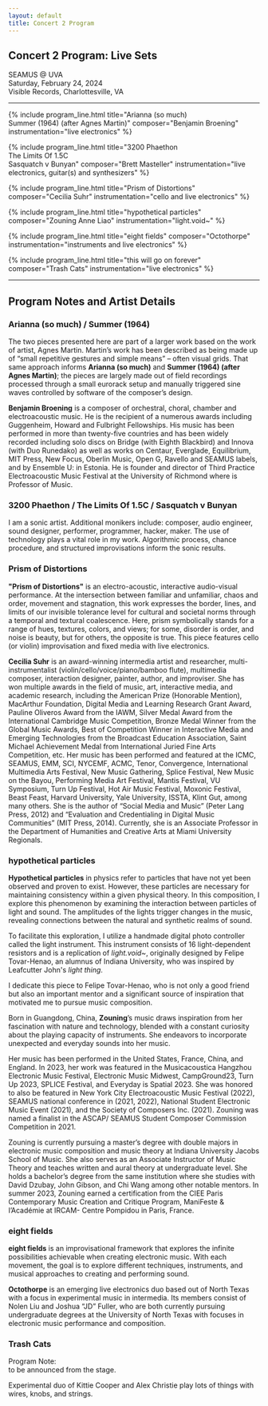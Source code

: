 ```yaml
---
layout: default
title: Concert 2 Program
---
```


## Concert 2 Program: Live Sets

SEAMUS @ UVA  
Saturday, February 24, 2024  
Visible Records, Charlottesville, VA

---

{% include program_line.html 
  title="Arianna (so much) <br /> Summer (1964) (after Agnes Martin)"
  composer="Benjamin Broening"
  instrumentation="live electronics"
%}

{% include program_line.html 
  title="3200 Phaethon <br /> The Limits Of 1.5C <br /> Sasquatch v Bunyan"
  composer="Brett Masteller"
  instrumentation="live electronics, guitar(s) and synthesizers"
%}

{% include program_line.html 
  title="Prism of Distortions"
  composer="Cecilia Suhr"
  instrumentation="cello and live electronics"
%}

{% include program_line.html 
  title="hypothetical particles"
  composer="Zouning Anne Liao"
  instrumentation="light.void~"
%}

{% include program_line.html 
  title="eight fields"
  composer="Octothorpe"
  instrumentation="instruments and live electronics"
%}

{% include program_line.html 
  title="this will go on forever"
  composer="Trash Cats"
  instrumentation="live electronics"
%}

---

## Program Notes and Artist Details

### Arianna (so much) / Summer (1964)
The two pieces presented here are part of a larger work based on the work of artist, Agnes Martin. Martin’s work has been described as being made up of “small repetitive gestures and simple means” – often visual grids. That same approach informs **Arianna (so much)** and **Summer (1964) (after Agnes Martin)**; the pieces are largely made out of field recordings processed through a small eurorack setup and manually triggered sine waves controlled by software of the composer’s design.

**Benjamin Broening** is a composer of orchestral, choral, chamber and electroacoustic music. He is the recipient of a numerous awards including Guggenheim, Howard and Fulbright Fellowships.  His music has been performed in more than twenty-five countries and has been widely recorded including solo discs on Bridge (with Eighth Blackbird) and Innova (with Duo Runedako) as well as works on Centaur, Everglade, Equilibrium, MIT Press, New Focus, Oberlin Music, Open G, Ravello and SEAMUS labels, and by Ensemble U: in Estonia. He is founder and director of Third Practice Electroacoustic Music Festival at the University of Richmond where is Professor of Music.
 
### 3200 Phaethon / The Limits Of 1.5C / Sasquatch v Bunyan

I am a sonic artist. Additional monikers include: composer, audio engineer, sound designer, performer, programmer, hacker, maker. The use of technology plays a vital role in my work. Algorithmic process, chance procedure, and structured improvisations inform the sonic results.

### Prism of Distortions

**"Prism of Distortions"** is an electro-acoustic, interactive audio-visual performance. At the intersection between familiar and unfamiliar, chaos and order, movement and stagnation, this work expresses the border, lines, and limits of our invisible tolerance level for cultural and societal norms through a temporal and textural coalescence. Here, prism symbolically stands for a range of hues, textures, colors, and views; for some, disorder is order, and noise is beauty, but for others, the opposite is true. This piece features cello (or violin) improvisation and fixed media with live electronics.

**Cecilia Suhr** is an award-winning intermedia artist and researcher, multi-instrumentalist (violin/cello/voice/piano/bamboo flute), multimedia composer, interaction designer, painter, author, and improviser. She has won multiple awards in the field of music, art, interactive media, and academic research, including the American Prize (Honorable Mention), MacArthur Foundation, Digital Media and Learning Research Grant Award, Pauline Oliveros Award from the IAWM, Silver Medal Award from the International Cambridge Music Competition, Bronze Medal Winner from the Global Music Awards, Best of Competition Winner in Interactive Media and Emerging Technologies from the Broadcast Education Association, Saint Michael Achievement Medal from International Juried Fine Arts Competition, etc. Her music has been performed and featured at the ICMC, SEAMUS, EMM, SCI, NYCEMF, ACMC, Tenor, Convergence, International Multimedia Arts Festival, New Music Gathering, Splice Festival, New Music on the Bayou, Performing Media Art Festival, Mantis Festival, VU Symposium, Turn Up Festival, Hot Air Music Festival, Moxonic Festival, Beast Feast, Harvard University, Yale University, ISSTA, Klint Gut, among many others. She is the author of “Social Media and Music” (Peter Lang Press, 2012) and “Evaluation and Credentialing in Digital Music Communities” (MIT Press, 2014). Currently, she is an Associate Professor in the Department of Humanities and Creative Arts at Miami University Regionals.

### hypothetical particles

**Hypothetical particles** in physics refer to particles that have not yet been observed and proven to exist. However, these particles are necessary for maintaining consistency within a given physical theory. In this composition, I explore this phenomenon by examining the interaction between particles of light and sound. The amplitudes of the lights trigger changes in the music, revealing connections between the natural and synthetic realms of sound.

To facilitate this exploration, I utilize a handmade digital photo controller called the light instrument. This instrument consists of 16 light-dependent resistors and is a replication of *light.void~*, originally designed by Felipe Tovar-Henao, an alumnus of Indiana University, who was inspired by Leafcutter John's *light thing*.

I dedicate this piece to Felipe Tovar-Henao, who is not only a good friend but also an important mentor and a significant source of inspiration that motivated me to pursue music composition.

Born in Guangdong, China, **Zouning**’s music draws inspiration from her fascination with nature and technology, blended with a constant curiosity about the playing capacity of instruments. She endeavors to incorporate unexpected and everyday sounds into her music.

Her music has been performed in the United States, France, China, and England. In 2023, her work was featured in the Musicacoustica Hangzhou Electronic Music Festival, Electronic Music Midwest, CampGround23, Turn Up 2023, SPLICE Festival, and Everyday is Spatial 2023. She was honored to also be featured in New York City Electroacoustic Music Festival (2022), SEAMUS national conference in (2021, 2022), National Student Electronic Music Event (2021), and the Society of Composers Inc. (2021). Zouning was named a finalist in the ASCAP/ SEAMUS Student Composer Commission Competition in 2021.

Zouning is currently pursuing a master’s degree with double majors in electronic music composition and music theory at Indiana University Jacobs School of Music. She also serves as an Associate Instructor of Music Theory and teaches written and aural theory at undergraduate level. She holds a bachelor’s degree from the same institution where she studies with David Dzubay, John Gibson, and Chi Wang among other notable mentors. In summer 2023, Zouning earned a certification from the CIEE Paris Contemporary Music Creation and Critique Program, ManiFeste & I’Académie at IRCAM- Centre Pompidou in Paris, France.

### eight fields

**eight fields** is an improvisational framework that explores the infinite possibilities achievable when creating electronic music. With each movement, the goal is to explore different techniques, instruments, and musical approaches to creating and performing sound.

**Octothorpe** is an emerging live electronics duo based out of North Texas with a focus in experimental music in intermedia. Its members consist of Nolen Liu and Joshua “JD” Fuller, who are both currently pursuing undergraduate degrees at the University of North Texas with focuses in electronic music performance and composition.

### Trash Cats

Program Note:  
to be announced from the stage.

Experimental duo of Kittie Cooper and Alex Christie play lots of things with wires, knobs, and strings.
